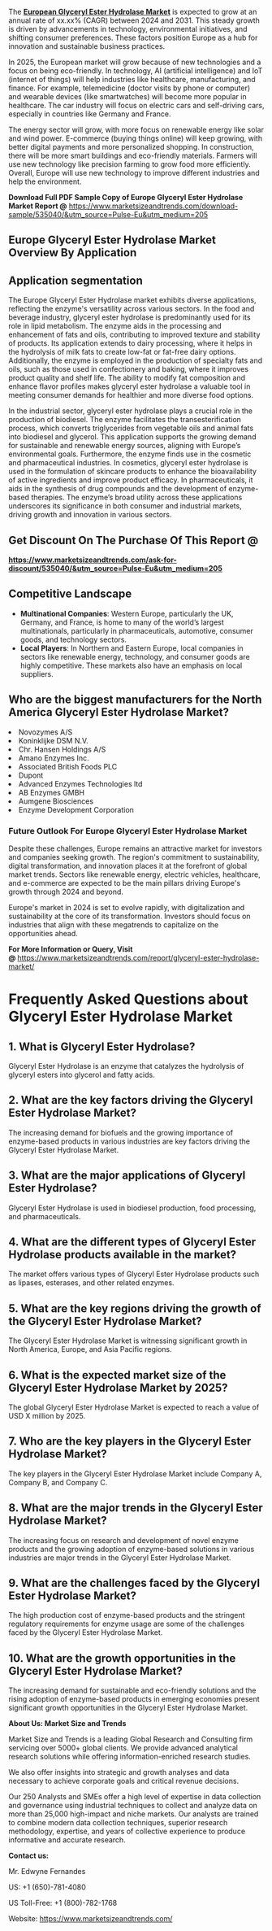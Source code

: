 <p>The <strong><a href="https://www.marketsizeandtrends.com/download-sample/535040/&amp;utm_source=Pulse-Eu&amp;utm_medium=205">European Glyceryl Ester Hydrolase Market</a></strong>&nbsp;is expected to grow at an annual rate of xx.xx% (CAGR) between 2024 and 2031. This steady growth is driven by advancements in technology, environmental initiatives, and shifting consumer preferences. These factors position Europe as a hub for innovation and sustainable business practices.</p><p>In 2025, the European market will grow because of new technologies and a focus on being eco-friendly. In technology, AI (artificial intelligence) and IoT (internet of things) will help industries like healthcare, manufacturing, and finance. For example, telemedicine (doctor visits by phone or computer) and wearable devices (like smartwatches) will become more popular in healthcare. The car industry will focus on electric cars and self-driving cars, especially in countries like Germany and France.</p><p>The energy sector will grow, with more focus on renewable energy like solar and wind power. E-commerce (buying things online) will keep growing, with better digital payments and more personalized shopping. In construction, there will be more smart buildings and eco-friendly materials. Farmers will use new technology like precision farming to grow food more efficiently. Overall, Europe will use new technology to improve different industries and help the environment.</p><p><strong>Download Full PDF Sample Copy of Europe Glyceryl Ester Hydrolase Market Report&nbsp;@</strong>&nbsp;<a href="https://www.marketsizeandtrends.com/download-sample/535040/&amp;utm_source=Pulse-Eu&amp;utm_medium=205" target="_blank">https://www.marketsizeandtrends.com/download-sample/535040/&amp;utm_source=Pulse-Eu&amp;utm_medium=205</a></p><h2><strong>Europe Glyceryl Ester Hydrolase Market Overview By Application</strong></h2><p><h2>Application segmentation</h2><p>The Europe Glyceryl Ester Hydrolase market exhibits diverse applications, reflecting the enzyme's versatility across various sectors. In the food and beverage industry, glyceryl ester hydrolase is predominantly used for its role in lipid metabolism. The enzyme aids in the processing and enhancement of fats and oils, contributing to improved texture and stability of products. Its application extends to dairy processing, where it helps in the hydrolysis of milk fats to create low-fat or fat-free dairy options. Additionally, the enzyme is employed in the production of specialty fats and oils, such as those used in confectionery and baking, where it improves product quality and shelf life. The ability to modify fat composition and enhance flavor profiles makes glyceryl ester hydrolase a valuable tool in meeting consumer demands for healthier and more diverse food options.</p><p>In the industrial sector, glyceryl ester hydrolase plays a crucial role in the production of biodiesel. The enzyme facilitates the transesterification process, which converts triglycerides from vegetable oils and animal fats into biodiesel and glycerol. This application supports the growing demand for sustainable and renewable energy sources, aligning with Europe’s environmental goals. Furthermore, the enzyme finds use in the cosmetic and pharmaceutical industries. In cosmetics, glyceryl ester hydrolase is used in the formulation of skincare products to enhance the bioavailability of active ingredients and improve product efficacy. In pharmaceuticals, it aids in the synthesis of drug compounds and the development of enzyme-based therapies. The enzyme’s broad utility across these applications underscores its significance in both consumer and industrial markets, driving growth and innovation in various sectors.</p></p><h2><strong>Get Discount On The Purchase Of This Report @&nbsp;</strong></h2><p><strong><a href="https://www.marketsizeandtrends.com/ask-for-discount/535040/&amp;utm_source=Pulse-Eu&amp;utm_medium=205" target="_blank">https://www.marketsizeandtrends.com/ask-for-discount/535040/&amp;utm_source=Pulse-Eu&amp;utm_medium=205</a></strong></p><h2><strong>Competitive Landscape</strong></h2><ul><li><strong>Multinational Companies</strong>: Western Europe, particularly the UK, Germany, and France, is home to many of the world&rsquo;s largest multinationals, particularly in pharmaceuticals, automotive, consumer goods, and technology sectors.</li><li><strong>Local Players</strong>: In Northern and Eastern Europe, local companies in sectors like renewable energy, technology, and consumer goods are highly competitive. These markets also have an emphasis on local suppliers.</li></ul><h2><strong>Who are the biggest manufacturers for the North America Glyceryl Ester Hydrolase Market?</strong></h2><p><li>Novozymes A/S</li><li> Koninklijke DSM N.V.</li><li> Chr. Hansen Holdings A/S</li><li> Amano Enzymes Inc.</li><li> Associated British Foods PLC</li><li> Dupont</li><li> Advanced Enzymes Technologies ltd</li><li> AB Enzymes GMBH</li><li> Aumgene Biosciences</li><li> Enzyme Development Corporation</li></p><div class="flex max-w-full flex-col flex-grow"><div class="min-h-[20px] text-message flex w-full flex-col items-end gap-2 whitespace-normal break-words [.text-message+&amp;]:mt-5" dir="auto" data-message-author-role="assistant" data-message-id="1804e3fa-85f3-4ff5-9634-71ec5bbadd55"><div class="flex w-full flex-col gap-1 empty:hidden first:pt-[3px]"><div class="markdown prose w-full break-words dark:prose-invert light"><h3>Future Outlook For Europe Glyceryl Ester Hydrolase Market</h3><p>Despite these challenges, Europe remains an attractive market for investors and companies seeking growth. The region's commitment to sustainability, digital transformation, and innovation places it at the forefront of global market trends. Sectors like renewable energy, electric vehicles, healthcare, and e-commerce are expected to be the main pillars driving Europe's growth through 2024 and beyond.</p><p>Europe's market in 2024 is set to evolve rapidly, with digitalization and sustainability at the core of its transformation. Investors should focus on industries that align with these megatrends to capitalize on the opportunities ahead.</p></div></div></div></div><p><strong>For More Information or Query, Visit @&nbsp;</strong><a><u>https://www.marketsizeandtrends.com/report/glyceryl-ester-hydrolase-market/</u></a></p><p><h1>Frequently Asked Questions about Glyceryl Ester Hydrolase Market</h1><h2>1. What is Glyceryl Ester Hydrolase?</h2><p>Glyceryl Ester Hydrolase is an enzyme that catalyzes the hydrolysis of glyceryl esters into glycerol and fatty acids.</p><h2>2. What are the key factors driving the Glyceryl Ester Hydrolase Market?</h2><p>The increasing demand for biofuels and the growing importance of enzyme-based products in various industries are key factors driving the Glyceryl Ester Hydrolase Market.</p><h2>3. What are the major applications of Glyceryl Ester Hydrolase?</h2><p>Glyceryl Ester Hydrolase is used in biodiesel production, food processing, and pharmaceuticals.</p><h2>4. What are the different types of Glyceryl Ester Hydrolase products available in the market?</h2><p>The market offers various types of Glyceryl Ester Hydrolase products such as lipases, esterases, and other related enzymes.</p><h2>5. What are the key regions driving the growth of the Glyceryl Ester Hydrolase Market?</h2><p>The Glyceryl Ester Hydrolase Market is witnessing significant growth in North America, Europe, and Asia Pacific regions.</p><h2>6. What is the expected market size of the Glyceryl Ester Hydrolase Market by 2025?</h2><p>The global Glyceryl Ester Hydrolase Market is expected to reach a value of USD X million by 2025.</p><h2>7. Who are the key players in the Glyceryl Ester Hydrolase Market?</h2><p>The key players in the Glyceryl Ester Hydrolase Market include Company A, Company B, and Company C.</p><h2>8. What are the major trends in the Glyceryl Ester Hydrolase Market?</h2><p>The increasing focus on research and development of novel enzyme products and the growing adoption of enzyme-based solutions in various industries are major trends in the Glyceryl Ester Hydrolase Market.</p><h2>9. What are the challenges faced by the Glyceryl Ester Hydrolase Market?</h2><p>The high production cost of enzyme-based products and the stringent regulatory requirements for enzyme usage are some of the challenges faced by the Glyceryl Ester Hydrolase Market.</p><h2>10. What are the growth opportunities in the Glyceryl Ester Hydrolase Market?</h2><p>The increasing demand for sustainable and eco-friendly solutions and the rising adoption of enzyme-based products in emerging economies present significant growth opportunities in the Glyceryl Ester Hydrolase Market.</p></body></html></p><p><strong>About Us: Market Size and Trends</strong></p><p>Market Size and Trends is a leading Global Research and Consulting firm servicing over 5000+ global clients. We provide advanced analytical research solutions while offering information-enriched research studies.</p><p>We also offer insights into strategic and growth analyses and data necessary to achieve corporate goals and critical revenue decisions.</p><p>Our 250 Analysts and SMEs offer a high level of expertise in data collection and governance using industrial techniques to collect and analyze data on more than 25,000 high-impact and niche markets. Our analysts are trained to combine modern data collection techniques, superior research methodology, expertise, and years of collective experience to produce informative and accurate research.</p><p><strong>Contact us:</strong></p><p>Mr. Edwyne Fernandes</p><p>US: +1 (650)-781-4080</p><p>US Toll-Free: +1 (800)-782-1768</p><p>Website:&nbsp;<a href="https://www.marketsizeandtrends.com/" target="_blank">https://www.marketsizeandtrends.com/</a></p>